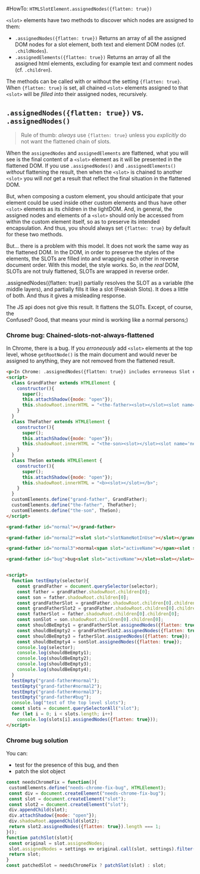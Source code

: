 #HowTo: `HTMLSlotElement.assignedNodes({flatten: true})`

`<slot>` elements have two methods to discover which nodes are assigned to them:

 * `.assignedNodes({flatten: true})` 
   Returns an array of all the assigned DOM nodes for a slot element, 
   both text and element DOM nodes (cf. `.childNodes`).
 * `.assignedElements({flatten: true})`
   Returns an array of all the assigned html elements, 
   excluding for example text and comment nodes (cf. `.children`).

The methods can be called with or without the setting `{flatten: true}`.
When `{flatten: true}` is set, all chained `<slot>` elements assigned to that `<slot>` will 
be *filled into* their assigned nodes, recursively.

## `.assignedNodes({flatten: true})` vs. `.assignedNodes()`

> Rule of thumb: *always* use `{flatten: true}` unless you 
*explicitly* do not want the flattened chain of slots.

When the `assignedNodes` and `assignedElements` are flattened, 
what you will see is the final content of a `<slot>` element 
as it will be presented in the flattened DOM. 
If you use `.assignedNodes()` and `.assignedElements()` *without* flattening the result,
then when the `<slot>` is chained to another `<slot>` you will *not* get a result that 
reflect the final situation in the flattened DOM.

But, when composing a custom element, you should anticipate that your element could be used 
inside other custom elements and thus have other `<slot>` elements as its children in the lightDOM.
And, in general, the assigned nodes and elements of a `<slot>` should only be accessed from within
the custom element itself, so as to preserve its intended encapsulation.
And thus, you should always set `{flatten: true}` by default for these two methods.

But... there is a problem with this model. It does not work the same way as the flattened DOM.
In the DOM, in order to preserve the styles of the elements, the SLOTs are filled into and wrapping 
each other in reverse document order. With this model, the style works. 
So, in the *real* DOM, SLOTs are not truly flattened, SLOTs are wrapped in reverse order.

.assignedNodes({flatten: true}) partially resolves the SLOT as a variable (the middle layers), and 
partially fills it like a slot (Freakish Slots). It does a little of both. 
And thus it gives a misleading response.

The JS api does not give this result. It flattens the SLOTs. Except, of course, the  
Confused? Good, that means your mind is working like a normal persons;)


### Chrome bug: Chained-slots-not-always-flattened

In Chrome, there is a bug. If you *erroneously* add `<slot>` elements at the top level, 
whose `getRootNode()` is the main document and would never be assigned to anything, 
they are not removed from the flattened result.

```html
<p>In Chrome: .assignedNodes({flatten: true}) includes erroneous Slot elements from the top document.</p>
<script>
  class GrandFather extends HTMLElement {
    constructor(){
      super();
      this.attachShadow({mode: "open"});
      this.shadowRoot.innerHTML = "<the-father><slot></slot><slot name='activeName'></slot></the-father>";
    }
  }
  class TheFather extends HTMLElement {
    constructor(){
      super();
      this.attachShadow({mode: "open"});
      this.shadowRoot.innerHTML = "<the-son><slot></slot><slot name='neverPresent'></slot></the-son>";
    }
  }
  class TheSon extends HTMLElement {
    constructor(){
      super();
      this.attachShadow({mode: "open"});
      this.shadowRoot.innerHTML = "<b><slot></slot></b>";
    }
  }
  customElements.define("grand-father", GrandFather); 
  customElements.define("the-father", TheFather); 
  customElements.define("the-son", TheSon);
</script>

<grand-father id="normal"></grand-father>

<grand-father id="normal2"><slot slot="slotNameNotInUse"></slot></grand-father>

<grand-father id="normal3">normal<span slot="activeName"></span><slot slot="someRandomNotUsedName"></slot></grand-father>

<grand-father id="bug">bug<slot slot="activeName"></slot><slot></slot></grand-father>


<script>
  function testEmpty(selector){
    const grandFather = document.querySelector(selector);
    const father = grandFather.shadowRoot.children[0];
    const son = father.shadowRoot.children[0];
    const grandFatherSlot = grandFather.shadowRoot.children[0].children[0];
    const grandFatherSlot2 = grandFather.shadowRoot.children[0].children[1];
    const fatherSlot = father.shadowRoot.children[0].children[0];
    const sonSlot = son.shadowRoot.children[0].children[0];
    const shouldBeEmpty1 = grandFatherSlot.assignedNodes({flatten: true});
    const shouldBeEmpty2 = grandFatherSlot2.assignedNodes({flatten: true});
    const shouldBeEmpty3 = fatherSlot.assignedNodes({flatten: true});
    const shouldBeEmpty4 = sonSlot.assignedNodes({flatten: true});
    console.log(selector);
    console.log(shouldBeEmpty1);
    console.log(shouldBeEmpty2);
    console.log(shouldBeEmpty3);
    console.log(shouldBeEmpty4);
  } 
  testEmpty("grand-father#normal");
  testEmpty("grand-father#normal2");
  testEmpty("grand-father#normal3");
  testEmpty("grand-father#bug");
  console.log("test of the top level slots");
  const slots = document.querySelectorAll("slot");
  for (let i = 0; i < slots.length; i++)
    console.log(slots[i].assignedNodes({flatten: true}));
</script> 
```

### Chrome bug solution 

You can:
 * test for the presence of this bug, and then 
 * patch the slot object
 
 ```javascript
const needsChromeFix = function(){
  customElements.define("needs-chrome-fix-bug", HTMLElement);
  const div = document.createElement("needs-chrome-fix-bug");
  const slot = document.createElement("slot");
  const slot2 = document.createElement("slot");
  div.appendChild(slot);
  div.attachShadow({mode: "open"});
  div.shadowRoot.appendChild(slot2);
  return slot2.assignedNodes({flatten: true}).length === 1;
}();
function patchSlot(slot){
  const original = slot.assignedNodes;
  slot.assignedNodes = settings => original.call(slot, settings).filter(n=> n.tagName !== "SLOT");
  return slot;
}
const patchedSlot = needsChromeFix ? patchSlot(slot) : slot;
```